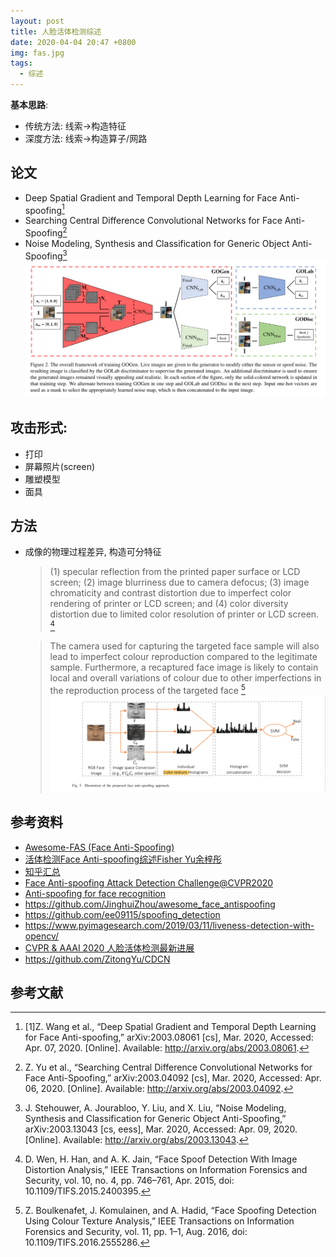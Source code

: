 ```yaml
---
layout: post
title: 人脸活体检测综述
date: 2020-04-04 20:47 +0800
img: fas.jpg
tags:
  - 综述
---
```


**基本思路**:  
  - 传统方法: 线索->构造特征
  - 深度方法: 线索->构造算子/网路

## 论文

- Deep Spatial Gradient and Temporal Depth Learning for Face Anti-spoofing[^4]
- Searching Central Difference Convolutional Networks for Face Anti-Spoofing[^3]
- Noise Modeling, Synthesis and Classification for Generic Object Anti-Spoofing[^5]
  ![](/assets/img/noise-modeling-object-anti-spoofing.png)

## 攻击形式:

- 打印
- 屏幕照片(screen)
- 雕塑模型
- 面具

## 方法

- 成像的物理过程差异, 构造可分特征
  
  > (1) specular reflection from the printed paper surface or LCD screen; (2) image blurriness due to camera defocus; (3) image chromaticity and contrast distortion due to imperfect color rendering of printer or LCD screen; and (4) color diversity distortion due to limited color resolution of printer or LCD screen. [^1]

  > The camera used for capturing the targeted face sample will also lead to imperfect colour reproduction compared to the legitimate sample. Furthermore, a recaptured face image is likely to contain local and overall variations of colour due to other imperfections in the reproduction process of the targeted face [^2]
  ![](/assets/img/color-texture.png)

## 参考资料

- [Awesome-FAS (Face Anti-Spoofing)](https://github.com/RizhaoCai/Awesome-FAS#awesome-fas-face-anti-spoofing)
- [活体检测Face Anti-spoofing综述Fisher Yu余梓彤](https://zhuanlan.zhihu.com/p/43480539)
- [知乎汇总](https://zhuanlan.zhihu.com/p/69733383)
- [Face Anti-spoofing Attack Detection Challenge@CVPR2020](https://sites.google.com/qq.com/face-anti-spoofing/winners-results/challengecvpr2020)
- [Anti-spoofing for face recognition](https://thakkarnidhi.com/blogs/datascience/anti-spoofing-for-face-recognition/)
- https://github.com/JinghuiZhou/awesome_face_antispoofing
- https://github.com/ee09115/spoofing_detection
- https://www.pyimagesearch.com/2019/03/11/liveness-detection-with-opencv/
- [CVPR & AAAI 2020 人脸活体检测最新进展](https://zhuanlan.zhihu.com/p/114313640)
- https://github.com/ZitongYu/CDCN

## 参考文献

[^1]: D. Wen, H. Han, and A. K. Jain, “Face Spoof Detection With Image Distortion Analysis,” IEEE Transactions on Information Forensics and Security, vol. 10, no. 4, pp. 746–761, Apr. 2015, doi: 10.1109/TIFS.2015.2400395.
[^2]: Z. Boulkenafet, J. Komulainen, and A. Hadid, “Face Spoofing Detection Using Colour Texture Analysis,” IEEE Transactions on Information Forensics and Security, vol. 11, pp. 1–1, Aug. 2016, doi: 10.1109/TIFS.2016.2555286.
[^3]: Z. Yu et al., “Searching Central Difference Convolutional Networks for Face Anti-Spoofing,” arXiv:2003.04092 [cs], Mar. 2020, Accessed: Apr. 06, 2020. [Online]. Available: http://arxiv.org/abs/2003.04092.
[^4]: [1]Z. Wang et al., “Deep Spatial Gradient and Temporal Depth Learning for Face Anti-spoofing,” arXiv:2003.08061 [cs], Mar. 2020, Accessed: Apr. 07, 2020. [Online]. Available: http://arxiv.org/abs/2003.08061.
[^5]: J. Stehouwer, A. Jourabloo, Y. Liu, and X. Liu, “Noise Modeling, Synthesis and Classification for Generic Object Anti-Spoofing,” arXiv:2003.13043 [cs, eess], Mar. 2020, Accessed: Apr. 09, 2020. [Online]. Available: http://arxiv.org/abs/2003.13043.

